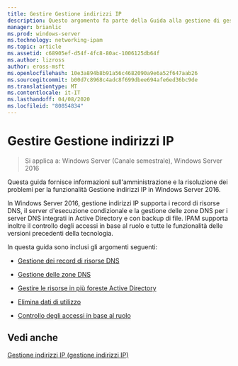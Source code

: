 ```yaml
---
title: Gestire Gestione indirizzi IP
description: Questo argomento fa parte della Guida alla gestione di gestione indirizzi IP in Windows Server 2016.
manager: brianlic
ms.prod: windows-server
ms.technology: networking-ipam
ms.topic: article
ms.assetid: c68905ef-d54f-4fc8-80ac-1006125db64f
ms.author: lizross
author: eross-msft
ms.openlocfilehash: 10e3a894b8b91a56c4682090a9e6a52f647aab26
ms.sourcegitcommit: b00d7c8968c4adc8f699dbee694afe6ed36bc9de
ms.translationtype: MT
ms.contentlocale: it-IT
ms.lasthandoff: 04/08/2020
ms.locfileid: "80854834"
---
```

# <a name="manage-ipam"></a>Gestire Gestione indirizzi IP

>Si applica a: Windows Server (Canale semestrale), Windows Server 2016

Questa guida fornisce informazioni sull'amministrazione e la risoluzione dei problemi per la funzionalità Gestione indirizzi IP in Windows Server 2016.  
  
In Windows Server 2016, gestione indirizzi IP supporta i record di risorse DNS, il server d'esecuzione condizionale e la gestione delle zone DNS per i server DNS integrati in Active Directory e con backup di file. IPAM supporta inoltre il controllo degli accessi in base al ruolo e tutte le funzionalità delle versioni precedenti della tecnologia.  
  
In questa guida sono inclusi gli argomenti seguenti:  
  
-   [Gestione dei record di risorse DNS](../../technologies/ipam/DNS-Resource-Record-Management.md)  
  
-   [Gestione delle zone DNS](../../technologies/ipam/DNS-Zone-Management.md)  
  
-   [Gestire le risorse in più foreste Active Directory](../../technologies/ipam/Manage-Resources-in-Multiple-Active-Directory-Forests.md)  
  
-  [Elimina dati di utilizzo](../../technologies/ipam/Purge-Utilization-Data.md)  
  
-   [Controllo degli accessi in base al ruolo](../../technologies/ipam/Role-based-Access-Control.md)  
  
## <a name="see-also"></a>Vedi anche  
[Gestione indirizzi IP &#40;gestione indirizzi IP&#41;](IP-Address-Management--IPAM-.md)  
  


